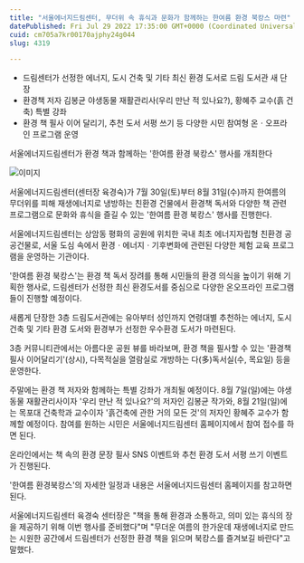 ```yaml
---
title: "서울에너지드림센터, 무더위 속 휴식과 문화가 함께하는 한여름 환경 북캉스 마련"
datePublished: Fri Jul 29 2022 17:35:00 GMT+0000 (Coordinated Universal Time)
cuid: cm705a7kr00170ajphy24g044
slug: 4319

---
```



- 드림센터가 선정한 에너지, 도시 건축 및 기타 최신 환경 도서로 드림 도서관 새 단장
- 환경책 저자 김봉균 야생동물 재활관리사(우리 만난 적 있나요?), 황혜주 교수(흙 건축) 특별 강좌
- 환경 책 필사 이어 달리기, 추천 도서 서평 쓰기 등 다양한 시민 참여형 온ㆍ오프라인 프로그램 운영

서울에너지드림센터가 환경 책과 함께하는 '한여름 환경 북캉스' 행사를 개최한다

![이미지](https://cdn.hashnode.com/res/hashnode/image/upload/v1739257959160/232b55bf-07bc-4dfd-a6f7-126066a52773.jpeg)

서울에너지드림센터(센터장 육경숙)가 7월 30일(토)부터 8월 31일(수)까지 한여름의 무더위를 피해 재생에너지로 냉방하는 친환경 건물에서 환경책 독서와 다양한 책 관련 프로그램으로 문화와 휴식을 즐길 수 있는 '한여름 환경 북캉스' 행사를 진행한다.

서울에너지드림센터는 상암동 평화의 공원에 위치한 국내 최초 에너지자립형 친환경 공공건물로, 서울 도심 속에서 환경ㆍ에너지ㆍ기후변화에 관련된 다양한 체험 교육 프로그램을 운영하는 기관이다.

'한여름 환경 북캉스'는 환경 책 독서 장려를 통해 시민들의 환경 의식을 높이기 위해 기획한 행사로, 드림센터가 선정한 최신 환경도서를 중심으로 다양한 온오프라인 프로그램들이 진행할 예정이다.

새롭게 단장한 3층 드림도서관에는 유아부터 성인까지 연령대별 추천하는 에너지, 도시 건축 및 기타 환경 도서와 환경부가 선정한 우수환경 도서가 마련된다.

3층 커뮤니티관에서는 아름다운 공원 뷰를 바라보며, 환경 책을 필사할 수 있는 '환경책 필사 이어달리기'(상시), 다목적실을 열람실로 개방하는 다(多)독서실(수, 목요일) 등을 운영한다.

주말에는 환경 책 저자와 함께하는 특별 강좌가 개최될 예정이다. 8월 7일(일)에는 야생동물 재활관리사이자 '우리 만난 적 있나요?'의 저자인 김봉균 작가와, 8월 21일(일)에는 목포대 건축학과 교수이자 '흙건축에 관한 거의 모든 것'의 저자인 황혜주 교수가 함께할 예정이다. 참여를 원하는 시민은 서울에너지드림센터 홈페이지에서 참여 접수를 하면 된다.

온라인에서는 책 속의 환경 문장 필사 SNS 이벤트와 추천 환경 도서 서평 쓰기 이벤트가 진행된다.

'한여름 환경북캉스'의 자세한 일정과 내용은 서울에너지드림센터 홈페이지를 참고하면 된다.

서울에너지드림센터 육경숙 센터장은 "책을 통해 환경과 소통하고, 의미 있는 휴식의 장을 제공하기 위해 이번 행사를 준비했다"며 "무더운 여름의 한가운데 재생에너지로 만드는 시원한 공간에서 드림센터가 선정한 환경 책을 읽으며 북캉스를 즐겨보길 바란다"고 말했다.